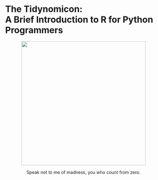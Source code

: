 # The Tidynomicon:<br/>A Brief Introduction to R for Python Programmers

<div align="center">
  <img src="https://raw.githubusercontent.com/gvwilson/tidynomicon/master/files/cthulhu.png" width="400" />
  <p>Speak not to me of madness, you who count from zero.</p>
</div>
